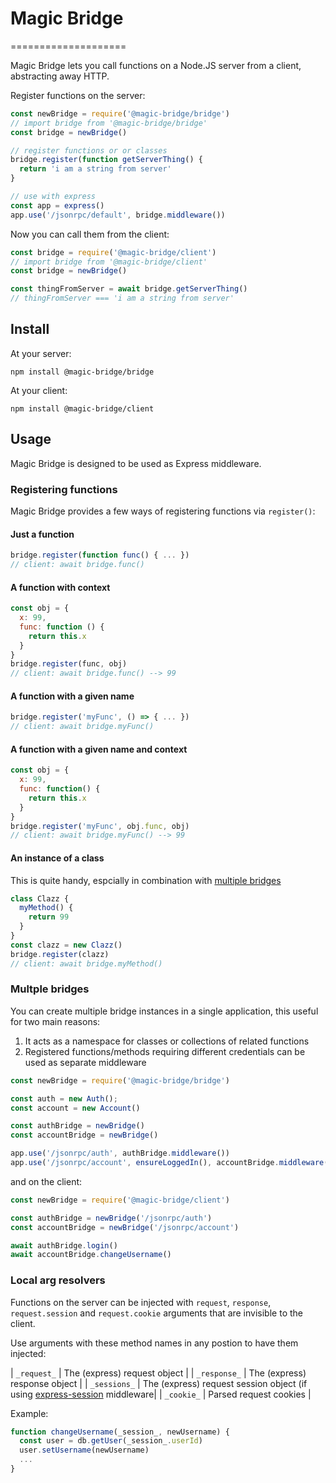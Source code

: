 # Magic Bridge
====================

Magic Bridge lets you call functions on a Node.JS server from a client, abstracting away HTTP.

Register functions on the server:

```js
const newBridge = require('@magic-bridge/bridge')
// import bridge from '@magic-bridge/bridge'
const bridge = newBridge()

// register functions or or classes
bridge.register(function getServerThing() {
  return 'i am a string from server'
}

// use with express 
const app = express()
app.use('/jsonrpc/default', bridge.middleware())
```

Now you can call them from the client:

```js
const bridge = require('@magic-bridge/client')
// import bridge from '@magic-bridge/client'
const bridge = newBridge()

const thingFromServer = await bridge.getServerThing()
// thingFromServer === 'i am a string from server'
```

## Install

At your server:

```
npm install @magic-bridge/bridge
```

At your client:

```
npm install @magic-bridge/client
```

## Usage

Magic Bridge is designed to be used as Express middleware.

### Registering functions

Magic Bridge provides a few ways of registering functions via `register()`:

#### Just a function

```js
bridge.register(function func() { ... })
// client: await bridge.func()
```

#### A function with context

```js
const obj = {
  x: 99,
  func: function () { 
    return this.x
  }
}
bridge.register(func, obj)
// client: await bridge.func() --> 99
```

#### A function with a given name

```js
bridge.register('myFunc', () => { ... })
// client: await bridge.myFunc()
```

#### A function with a given name and context

```js
const obj = {
  x: 99,
  func: function() { 
    return this.x
  }
}
bridge.register('myFunc', obj.func, obj)
// client: await bridge.myFunc() --> 99
```

#### An instance of a class

This is quite handy, espcially in combination with [multiple bridges](#multiple-bridges)

```js
class Clazz {
  myMethod() {
    return 99
  }
}
const clazz = new Clazz()
bridge.register(clazz)
// client: await bridge.myMethod()
```

<a name=multiple-bridges></a>

### Multple bridges

You can create multiple bridge instances in a single application, this useful for two main reasons:

1. It acts as a namespace for classes or collections of related functions
2. Registered functions/methods requiring different credentials can be used as separate middleware

```js
const newBridge = require('@magic-bridge/bridge')

const auth = new Auth();
const account = new Account()

const authBridge = newBridge()
const accountBridge = newBridge()

app.use('/jsonrpc/auth', authBridge.middleware())
app.use('/jsonrpc/account', ensureLoggedIn(), accountBridge.middleware())
```

and on the client:

```js
const newBridge = require('@magic-bridge/client')

const authBridge = newBridge('/jsonrpc/auth')
const accountBridge = newBridge('/jsonrpc/account')

await authBridge.login()
await accountBridge.changeUsername()
```

### Local arg resolvers

Functions on the server can be injected with `request`, `response`, `request.session` and `request.cookie` arguments that 
are invisible to the client.

Use arguments with these method names in any postion to have them injected:

| `_request_` | The (express) request object |
| `_response_` | The (express) response object |
| `_sessions_` | The (express) request session object (if using [express-session](https://github.com/expressjs/session) middleware|
| `_cookie_`   | Parsed request cookies |

Example: 

```js
function changeUsername(_session_, newUsername) {
  const user = db.getUser(_session_.userId)
  user.setUsername(newUsername)
  ...
}
